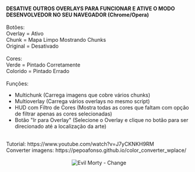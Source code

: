 **DESATIVE OUTROS OVERLAYS PARA FUNCIONAR E ATIVE O MODO DESENVOLVEDOR NO SEU NAVEGADOR (Chrome/Opera)**<br><br>
Botões:<br>
Overlay = Ativo<br>
Chunk = Mapa Limpo Mostrando Chunks<br>
Original = Desativado<br>
<br>
Cores:<br>
Verde = Pintado Corretamente<br>
Colorido = Pintado Errado<br>
<br>
Funções:<br>
- Multichunk (Carrega imagens que cobre vários chunks)<br>
- Multioverlay (Carrega vários overlays no mesmo script)<br>
- HUD com Filtro de Cores (Mostra todas as cores que faltam com opção de filtrar apenas as cores selecionadas)<br>
- Botão "Ir para Overlay" (Selecione o Overlay e clique no botão para ser direcionado até a localização da arte)<br>
<br>
Tutorial: https://www.youtube.com/watch?v=J7yCKNKH9RM
<br>
Converter imagens: https://pepoafonso.github.io/color_converter_wplace/<br><br>
<div align="center">
  <img src="https://i.imgur.com/tyxkFQa.gif" alt="Evil Morty - Change">
</div>
